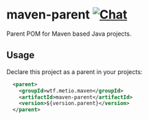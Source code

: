 <!--
SPDX-FileCopyrightText: The maven-parent Authors
SPDX-License-Identifier: 0BSD
 -->

# maven-parent [![Chat](https://img.shields.io/badge/irc.libera.chat-%23metio-blue.svg)](irc://irc.libera.chat/#metio)

Parent POM for Maven based Java projects.


## Usage

Declare this project as a parent in your projects:

```xml
  <parent>
    <groupId>wtf.metio.maven</groupId>
    <artifactId>maven-parent</artifactId>
    <version>${version.parent}</version>
  </parent>
```

